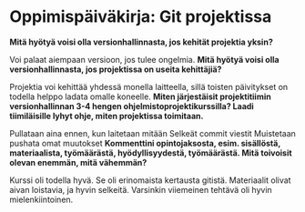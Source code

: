 # Oppimispäiväkirja: Git projektissa

__Mitä hyötyä voisi olla versionhallinnasta, jos kehität projektia yksin?__

Voi palaat aiempaan versioon, jos tulee ongelmia.
__Mitä hyötyä voisi olla versionhallinnasta, jos projektissa on useita kehittäjiä?__

Projektia voi kehittää yhdessä monella laitteella, sillä toisten päivitykset on todella helppo ladata omalle koneelle.
__Miten järjestäisit projektitiimin versionhallinnan 3-4 hengen ohjelmistoprojektikurssilla? Laadi tiimiläisille lyhyt ohje, miten projektissa toimitaan.__

Pullataan aina ennen, kun laitetaan mitään
Selkeät commit viestit
Muistetaan pushata omat muutokset
__Kommenttini opintojaksosta, esim. sisällöstä, materiaalista, työmäärästä, hyödyllisyydestä, työmäärästä. Mitä toivoisit olevan enemmän, mitä vähemmän?__

Kurssi oli todella hyvä. Se oli erinomaista kertausta gitistä. Materiaalit olivat aivan loistavia, ja hyvin selkeitä. Varsinkin viiemeinen tehtävä oli hyvin mielenkiintoinen.